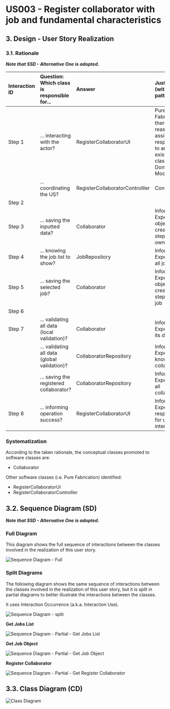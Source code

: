 # US003 - Register collaborator with job and fundamental characteristics

## 3. Design - User Story Realization 

### 3.1. Rationale

_**Note that SSD - Alternative One is adopted.**_

| Interaction ID | Question: Which class is responsible for...     | Answer                          | Justification (with patterns)                                                                                |
|:---------------|:------------------------------------------------|:--------------------------------|:-------------------------------------------------------------------------------------------------------------|
| Step 1  		     | 	... interacting with the actor?                | RegisterCollaboratorUI          | Pure Fabrication: there is no reason to assign this responsibility to any existing class in the Domain Model |
|   		           | 	... coordinating the US?                       | RegisterCollaboratorControlller | Controller                                                                                                   |
| Step 2 		      | 	                                            |                              |                                                                                                              |
| Step 3 		      | 	... saving the inputted data?                  | Collaborator                    | Information Expert: object created in step 1 has its own data                                                |
| Step 4 		      | 	... knowing the job list to show?              | JobRepository                   | Information Expert: owns all jobs                                                                            |
| Step 5 		      | 	... saving the selected job?                   | Collaborator                    | Information Expert: object created in step 1 has a job                                                                                       |
| Step 6 		      | 	                                               |                                 |                                                                                                              |
| Step 7 		      | 	... validating all data (local validation)?    | Collaborator                    | Information Expert: owns its data                                                                            |
| 		             | 	... validating all data (global validation)?   | CollaboratorRepository                    | Information Expert: knows all collaborators                                                                  |
| 		             | 	... saving the registered collaborator?        | CollaboratorRepository          | Information Expert: owns all collaborators                                                                   |
| Step 8 		      | 	... informing operation success?               | RegisterCollaboratorUI          | Information Expert: is responsible for user interactions.                                                    |

### Systematization ##

According to the taken rationale, the conceptual classes promoted to software classes are: 

* Collaborator

Other software classes (i.e. Pure Fabrication) identified: 

* RegisterCollaboratorUI  
* RegisterCollaboratorControlller


## 3.2. Sequence Diagram (SD)

_**Note that SSD - Alternative One is adopted.**_

### Full Diagram

This diagram shows the full sequence of interactions between the classes involved in the realization of this user story.

![Sequence Diagram - Full](svg/us003-sequence-diagram-full.svg)

### Split Diagrams

The following diagram shows the same sequence of interactions between the classes involved in the realization of this user story, but it is split in partial diagrams to better illustrate the interactions between the classes.

It uses Interaction Occurrence (a.k.a. Interaction Use).

![Sequence Diagram - split](svg/us003-sequence-diagram-split.svg)

**Get Jobs List**

![Sequence Diagram - Partial - Get Jobs List](svg/us003-sequence-diagram-partial-get-jobs-list.svg)

**Get Job Object**

![Sequence Diagram - Partial - Get Job Object](svg/us003-sequence-diagram-partial-get-job-object.svg)

**Register Collaborator**

![Sequence Diagram - Partial - Get Register Collaborator](svg/us003-sequence-diagram-partial-register-collaborator.svg)

## 3.3. Class Diagram (CD)

![Class Diagram](svg/us003-class-diagram.svg)